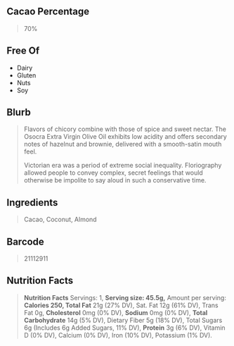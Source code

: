 ## Cacao Percentage
> 70%

## Free Of
- Dairy
- Gluten
- Nuts
- Soy

## Blurb
> Flavors of chicory combine with those of spice and sweet nectar. The Osocra Extra Virgin Olive Oil exhibits low acidity and offers secondary notes of hazelnut and brownie, delivered with a smooth-satin mouth feel.
> 
> Victorian era was a period of extreme social inequality. Floriography allowed people to convey complex, secret feelings that would otherwise be impolite to say aloud in such a conservative time.

## Ingredients
> Cacao, Coconut, Almond

## Barcode
> 21112911

## Nutrition Facts
> **Nutrition Facts** Servings: 1, **Serving size: 45.5g,** Amount per serving: **Calories 250, Total Fat** 21g (27% DV), Sat. Fat 12g (61% DV), Trans Fat 0g, **Cholesterol** 0mg (0% DV), **Sodium** 0mg (0% DV), **Total Carbohydrate** 14g (5% DV), Dietary Fiber 5g (18% DV), Total Sugars 6g (Includes 6g Added Sugars, 11% DV), **Protein** 3g (6% DV), Vitamin D (0% DV), Calcium (0% DV), Iron (10% DV), Potassium (1% DV).
